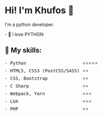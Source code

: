 # Hi! I'm Khufos 👋

 I'm a python developer.

<p>
- 💖 I love PYTHON <br/>
</p>

## :rocket: My skills:

<pre>
- Python                     ⭐️⭐️⭐️⭐️⭐️
- HTML5, CSS3 (PostCSS/SASS) ⭐️⭐️
- CSS, Bootstrap             ⭐️⭐️
- C Sharp                    ⭐️⭐️
- Webpack, Yarn              ⭐️⭐️⭐️
- LUA                        ⭐️⭐️⭐️
- PHP                        ⭐️⭐️
</pre>
